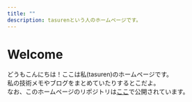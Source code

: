 ```yaml
---
title: ""
description: tasurenという人のホームページです。
---
```

# Welcome
どうもこんにちは！ここは私(tasuren)のホームページです。  
私の技術メモやブログをまとめていたりするとこだよ。  
なお、このホームページのリポジトリは[ここ](https://github.com/tasuren/website/)で公開されています。